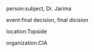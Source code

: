 person:subject, Dr. Jarima

event:final decision, final dicision

location:Topside

organization:CIA


